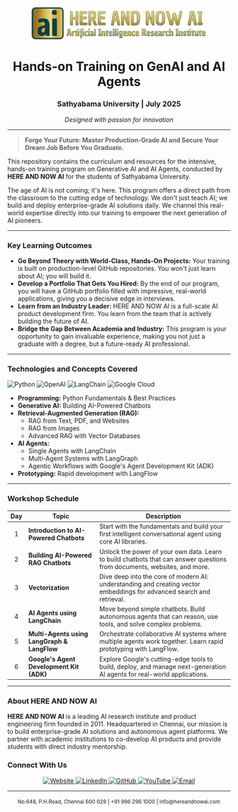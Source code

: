 <p align="center">
  <a href="https://hereandnowai.com" target="_blank">
    <img src="https://raw.githubusercontent.com/hereandnowai/images/refs/heads/main/logos/HNAI%20Title%20-Teal%20%26%20Golden%20Logo%20-%20DESIGN%203%20-%20Raj-07.png" alt="HERE AND NOW AI Logo" width="400"/>
  </a>
</p>

<h1 align="center">Hands-on Training on GenAI and AI Agents</h1>
<h3 align="center">Sathyabama University | July 2025</h3>
<p align="center">
  <em>Designed with passion for innovation</em>
</p>

---

> **Forge Your Future: Master Production-Grade AI and Secure Your Dream Job Before You Graduate.**

This repository contains the curriculum and resources for the intensive, hands-on training program on Generative AI and AI Agents, conducted by **HERE AND NOW AI** for the students of Sathyabama University.

The age of AI is not coming; it's here. This program offers a direct path from the classroom to the cutting edge of technology. We don't just teach AI; we build and deploy enterprise-grade AI solutions daily. We channel this real-world expertise directly into our training to empower the next generation of AI pioneers.

---

### Key Learning Outcomes

*   **Go Beyond Theory with World-Class, Hands-On Projects:** Your training is built on production-level GitHub repositories. You won't just learn about AI; you will build it.
*   **Develop a Portfolio That Gets You Hired:** By the end of our program, you will have a GitHub portfolio filled with impressive, real-world applications, giving you a decisive edge in interviews.
*   **Learn from an Industry Leader:** HERE AND NOW AI is a full-scale AI product development firm. You learn from the team that is actively building the future of AI.
*   **Bridge the Gap Between Academia and Industry:** This program is your opportunity to gain invaluable experience, making you not just a graduate with a degree, but a future-ready AI professional.

---

### Technologies and Concepts Covered

![Python](https://img.shields.io/badge/Python-3776AB?style=for-the-badge&logo=python&logoColor=white)
![OpenAI](https://img.shields.io/badge/OpenAI-412991?style=for-the-badge&logo=openai&logoColor=white)
![LangChain](https://img.shields.io/badge/LangChain-004040?style=for-the-badge)
![Google Cloud](https://img.shields.io/badge/Google_Cloud-4285F4?style=for-the-badge&logo=google-cloud&logoColor=white)

-   **Programming:** Python Fundamentals & Best Practices
-   **Generative AI:** Building AI-Powered Chatbots
-   **Retrieval-Augmented Generation (RAG):**
    -   RAG from Text, PDF, and Websites
    -   RAG from Images
    -   Advanced RAG with Vector Databases
-   **AI Agents:**
    -   Single Agents with LangChain
    -   Multi-Agent Systems with LangGraph
    -   Agentic Workflows with Google's Agent Development Kit (ADK)
-   **Prototyping:** Rapid development with LangFlow

---

### Workshop Schedule

| Day | Topic                                                                                | Description                                                                                                                              |
|:---:|--------------------------------------------------------------------------------------|------------------------------------------------------------------------------------------------------------------------------------------|
| 1   | **Introduction to AI-Powered Chatbots**                                              | Start with the fundamentals and build your first intelligent conversational agent using core AI libraries.                                 |
| 2   | **Building AI-Powered RAG Chatbots**                                                 | Unlock the power of your own data. Learn to build chatbots that can answer questions from documents, websites, and more.                 |
| 3   | **Vectorization**                                                                    | Dive deep into the core of modern AI: understanding and creating vector embeddings for advanced search and retrieval.                  |
| 4   | **AI Agents using LangChain**                                                        | Move beyond simple chatbots. Build autonomous agents that can reason, use tools, and solve complex problems.                             |
| 5   | **Multi-Agents using LangGraph & LangFlow**                                          | Orchestrate collaborative AI systems where multiple agents work together. Learn rapid prototyping with LangFlow.                         |
| 6   | **Google's Agent Development Kit (ADK)**                                             | Explore Google's cutting-edge tools to build, deploy, and manage next-generation AI agents for real-world applications.                |

---

### About HERE AND NOW AI

**HERE AND NOW AI** is a leading AI research institute and product engineering firm founded in 2011. Headquartered in Chennai, our mission is to build enterprise-grade AI solutions and autonomous agent platforms. We partner with academic institutions to co-develop AI products and provide students with direct industry mentorship.

### Connect With Us

<p align="center">
  <a href="https://hereandnowai.com" target="_blank">
    <img src="https://img.shields.io/badge/Website-FFDF00?style=for-the-badge&logo=google-chrome&logoColor=black" alt="Website"/>
  </a>
  <a href="https://www.linkedin.com/company/hereandnowai/" target="_blank">
    <img src="https://img.shields.io/badge/LinkedIn-0077B5?style=for-the-badge&logo=linkedin&logoColor=white" alt="LinkedIn"/>
  </a>
  <a href="https://github.com/hereandnowai" target="_blank">
    <img src="https://img.shields.io/badge/GitHub-181717?style=for-the-badge&logo=github&logoColor=white" alt="GitHub"/>
  </a>
  <a href="https://youtube.com/@hereandnow_ai" target="_blank">
    <img src="https://img.shields.io/badge/YouTube-FF0000?style=for-the-badge&logo=youtube&logoColor=white" alt="YouTube"/>
  </a>
  <a href="mailto:info@hereandnowai.com">
    <img src="https://img.shields.io/badge/Email-004040?style=for-the-badge&logo=gmail&logoColor=white" alt="Email"/>
  </a>
</p>

---
<p align="center">
  <small>No.648, P.H.Road, Chennai 600 029 | +91 996 296 1000 | info@hereandnowai.com</small>
</p>